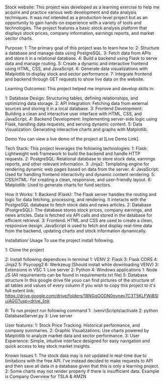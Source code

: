 Stock website:
This project was developed as a learning exercise to help me acquire and practice various web development and data analysis techniques. It was not intended as a production-level project but as an opportunity to gain hands-on experience with a variety of tools and technologies. The project features a basic stock analysis platform that displays stock prices, company information, earnings reports, and market sector charts.

Purpose:
   1: The primary goal of this project was to learn how to:
   2: Structure a database and manage data using PostgreSQL.
   3: Fetch data from APIs and store it in a relational database.
   4: Build a backend using Flask to serve data and manage routing.
   5: Create a dynamic and interactive frontend using HTML, CSS, and JavaScript.
   6: Generate data visualizations with Matplotlib to display stock and sector performance.
   7: Integrate frontend and backend through GET requests to show live data on the website.
   
Learning Outcomes:
This project helped me improve and develop skills in:

   1: Database Design: Structuring tables, defining relationships, and optimizing data storage.
   2: API Integration: Fetching data from external sources and storing it in a local database.
   3: Frontend Development: Building a clean and interactive user interface with HTML, CSS, and JavaScript.
   4: Backend Development: Implementing server-side logic using Flask, handling data requests, and serving dynamic content.
   5: Data Visualization: Generating interactive charts and graphs with Matplotlib.

Demo
You can view a live demo of the project at [Live Demo Link].

Tech Stack:
This project leverages the following technologies:
   1: Flask: Lightweight web framework to build the backend and handle HTTP requests.
   2: PostgreSQL: Relational database to store stock data, earnings reports, and other relevant information.
   3: Jinja2: Templating engine for rendering dynamic web pages based on data from the server.
   4: JavaScript: Used for handling frontend interactivity and dynamic content rendering.
   5: CSS/HTML: For creating a clean, responsive, and user-friendly layout.
   6: Matplotlib: Used to generate charts for fund sectors.

How It Works:
   1: Backend (Flask): The Flask server handles the routing and logic for data fetching, processing, and rendering. It interacts with the PostgreSQL database to 
     fetch stock data and news articles.
   2: Database (PostgreSQL): The database stores stock prices, company earnings, and news articles. Data is fetched via API calls and stored in the database for 
     efficient retrieval.
   3: Frontend: HTML and CSS are used to create a clean, responsive design. JavaScript is used to fetch and display real-time data from the backend, updating charts and stock information dynamically.


Installation/ Usage 
To use the project install following. 

1: Clone the project

2: Install following dependices in terminal
   1: VENV
   2: Flask
   3: Flask CORS
   4: Jinja2
   5: Psycopg2
   6: Werkzeug (Should install while downloading VENV)
3: Extensions in VSC
   1: Live server
   2: Python 
4: Windows applications
   1: Node JS
(All requirements can be found in requirements.txt file)
5: Database structure 
   In this google drive file youo can find pictures of the structure of all tables and values of every column if you wish to copy this project to it's full extent
   link: https://drive.google.com/drive/folders/18NGqOODN0qvnev7C3T5KLFWjBSluiAGG?usp=drive_link

6: To run project run following command
   1: .\venv\Scripts\activate
   2: python DatabaseServer.py
   3: Live server 

User features:
   1: Stock Price Tracking: Historical performance, and company summaries.
   2: Graphic Visualizations: Use charts powered by Matplotlib to analyze market data and sector performance.
   3: User Experience: Simple, intuitive interface designed for easy navigation and quick access to key stock market insights.

Known Issues
   1: The stock data may is not updated in real-time due to limitations with the free API. I've instead decided to make requests to API and then save all data in 
   a database given that this is only a learning project. 
   2: Some charts may not render properly if there is insufficient data. Example is Company Overview for TSLA & AMZN

   

   



   
